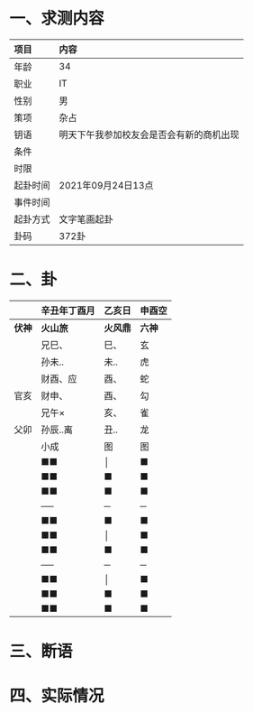# 一、求测内容
|项目|内容|
|:-|:-|
|年龄|34|
|职业|IT|
|性别|男|
|策项|杂占|
|钥语|明天下午我参加校友会是否会有新的商机出现|
|条件||
|时限||
|起卦时间|2021年09月24日13点|
|事件时间||
|起卦方式|文字笔画起卦|
|卦码|372卦|

# 二、卦
||辛丑年丁酉月|乙亥日|申酉空|
|:-|:-|:-|:-|
|**伏神**|**火山旅**|**火风鼎**|**六神**|
||兄巳、|巳、|玄|
||孙未..|未..|虎|
||财酉、应|酉、|蛇|
|官亥|财申、|酉、|勾|
||兄午×|亥、|雀|
|父卯|孙辰..离|丑..|龙|
||小成|图|图|
||■■|│|■|
||■■|■|■|
||■■|■|■|
||──|─|─|
||■■|■|■|
||■■|│|■|
||■■|■|■|
||──|─|─|
||■■|│|■|
||■■|■|■|
||■■|■|■|


# 三、断语

# 四、实际情况